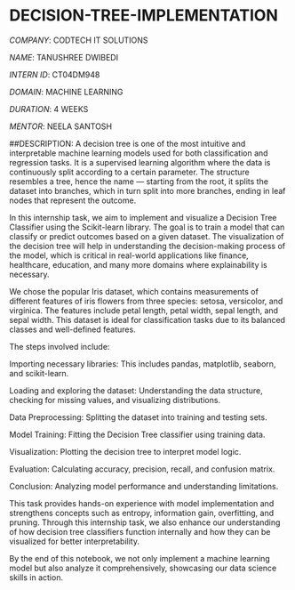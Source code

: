 # DECISION-TREE-IMPLEMENTATION

*COMPANY*: CODTECH IT SOLUTIONS

*NAME*: TANUSHREE DWIBEDI

*INTERN ID*: CT04DM948

*DOMAIN*: MACHINE LEARNING

*DURATION*: 4 WEEKS

*MENTOR*: NEELA SANTOSH

##DESCRIPTION: A decision tree is one of the most intuitive and interpretable machine learning models used for both classification and regression tasks. It is a supervised learning algorithm where the data is continuously split according to a certain parameter. The structure resembles a tree, hence the name — starting from the root, it splits the dataset into branches, which in turn split into more branches, ending in leaf nodes that represent the outcome.

In this internship task, we aim to implement and visualize a Decision Tree Classifier using the Scikit-learn library. The goal is to train a model that can classify or predict outcomes based on a given dataset. The visualization of the decision tree will help in understanding the decision-making process of the model, which is critical in real-world applications like finance, healthcare, education, and many more domains where explainability is necessary.

We chose the popular Iris dataset, which contains measurements of different features of iris flowers from three species: setosa, versicolor, and virginica. The features include petal length, petal width, sepal length, and sepal width. This dataset is ideal for classification tasks due to its balanced classes and well-defined features.

The steps involved include:

Importing necessary libraries: This includes pandas, matplotlib, seaborn, and scikit-learn.

Loading and exploring the dataset: Understanding the data structure, checking for missing values, and visualizing distributions.

Data Preprocessing: Splitting the dataset into training and testing sets.

Model Training: Fitting the Decision Tree classifier using training data.

Visualization: Plotting the decision tree to interpret model logic.

Evaluation: Calculating accuracy, precision, recall, and confusion matrix.

Conclusion: Analyzing model performance and understanding limitations.

This task provides hands-on experience with model implementation and strengthens concepts such as entropy, information gain, overfitting, and pruning. Through this internship task, we also enhance our understanding of how decision tree classifiers function internally and how they can be visualized for better interpretability.

By the end of this notebook, we not only implement a machine learning model but also analyze it comprehensively, showcasing our data science skills in action.
